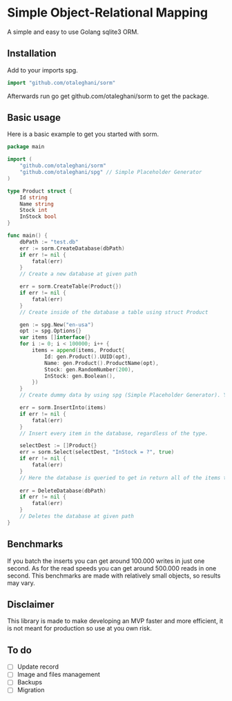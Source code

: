 # Simple Object-Relational Mapping

A simple and easy to use Golang sqlite3 ORM.

## Installation

Add to your imports spg.

``` go
import "github.com/otaleghani/sorm"
```

Afterwards run go get github.com/otaleghani/sorm to get the package.

## Basic usage

Here is a basic example to get you started with sorm.

``` go
package main

import ( 
    "github.com/otaleghani/sorm"
    "github.com/otaleghani/spg" // Simple Placeholder Generator
)

type Product struct {
    Id string
    Name string
    Stock int
    InStock bool
}

func main() {
    dbPath := "test.db"
    err := sorm.CreateDatabase(dbPath)
    if err != nil {
        fatal(err)
    }
    // Create a new database at given path

    err = sorm.CreateTable(Product{})
    if err != nil {
        fatal(err)
    }
    // Create inside of the database a table using struct Product

    gen := spg.New("en-usa") 
    opt := spg.Options{}
    var items []interface{}
    for i := 0; i < 100000; i++ {
        items = append(items, Product{
            Id: gen.Product().UUID(opt),
            Name: gen.Product().ProductName(opt),
            Stock: gen.RandomNumber(200),
            InStock: gen.Boolean(),
        })
    }
    // Create dummy data by using spg (Simple Placeholder Generator). You can find it in my Github page. In this example is just used to generate random dummy data to fill the database.

    err = sorm.InsertInto(items)
    if err != nil {
        fatal(err)
    }
    // Insert every item in the database, regardless of the type.

    selectDest := []Product{}
    err = sorm.Select(selectDest, "InStock = ?", true)
    if err != nil {
        fatal(err)
    }
    // Here the database is queried to get in return all of the items that have InStock set to true
    
    err = DeleteDatabase(dbPath)
    if err != nil {
        fatal(err)
    }
    // Deletes the database at given path
}
```

## Benchmarks

If you batch the inserts you can get around 100.000 writes in just one second. 
As for the read speeds you can get around 500.000 reads in one second. This benchmarks are made with relatively small objects, so results may vary. 

## Disclaimer

This library is made to make developing an MVP faster and more efficient, it is not meant for production so use at you own risk.

## To do

- [ ] Update record
- [ ] Image and files management
- [ ] Backups
- [ ] Migration
